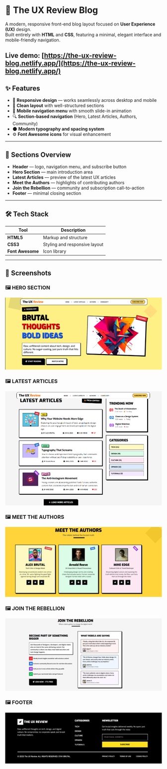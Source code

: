 # 📰 The UX Review Blog

A modern, responsive front-end blog layout focused on **User Experience (UX)** design.  
Built entirely with **HTML** and **CSS**, featuring a minimal, elegant interface and mobile-friendly navigation.

**Live demo:** [https://the-ux-review-blog.netlify.app/](https://the-ux-review-blog.netlify.app/)
---

## ✨ Features

- 📱 **Responsive design** — works seamlessly across desktop and mobile  
- 🎨 **Clean layout** with well-structured sections  
- 🧭 **Mobile navigation menu** with smooth slide-in animation  
- 🔍 **Section-based navigation** (Hero, Latest Articles, Authors, Community)  
- 🌑 **Modern typography and spacing system**  
- ⚙️ **Font Awesome icons** for visual enhancement  

---

## 🧩 Sections Overview

- **Header** — logo, navigation menu, and subscribe button  
- **Hero Section** — main introduction area  
- **Latest Articles** — preview of the latest UX articles  
- **Meet the Authors** — highlights of contributing authors  
- **Join the Rebellion** — community and subscription call-to-action  
- **Footer** — minimal closing section

---

## 🛠️ Tech Stack

| Tool | Description |
|------|--------------|
| **HTML5** | Markup and structure |
| **CSS3** | Styling and responsive layout |
| **Font Awesome** | Icon library |
---

## 📸 Screenshots

### 🖼️ HERO SECTION
![Hero Section](./screenshots/screenshot-hero.png)

### 🖼️ LATEST ARTICLES  
![Latest Articles](./screenshots/screenshot-latest-article.png)

### 🖼️ MEET THE AUTHORS 
![Meet The Authors](./screenshots/screenshot-authors.png)

### 🖼️ JOIN THE REBELLION 
![Join The Rebellion](./screenshots/screenshot-rebellion.png)

### 🖼️ FOOTER
![Footer](./screenshots/screenshot-footer.png)

